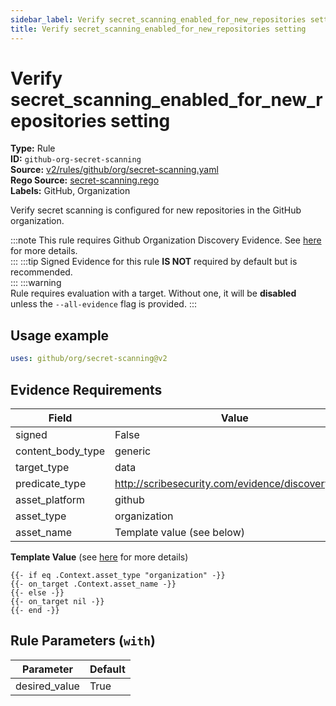 ```yaml
---
sidebar_label: Verify secret_scanning_enabled_for_new_repositories setting
title: Verify secret_scanning_enabled_for_new_repositories setting
---  
```

# Verify secret_scanning_enabled_for_new_repositories setting  
**Type:** Rule  
**ID:** `github-org-secret-scanning`  
**Source:** [v2/rules/github/org/secret-scanning.yaml](https://github.com/scribe-public/sample-policies/blob/main/v2/rules/github/org/secret-scanning.yaml)  
**Rego Source:** [secret-scanning.rego](https://github.com/scribe-public/sample-policies/blob/main/v2/rules/github/org/secret-scanning.rego)  
**Labels:** GitHub, Organization  

Verify secret scanning is configured for new repositories in the GitHub organization.

:::note 
This rule requires Github Organization Discovery Evidence. See [here](/docs/platforms/discover#github-discovery) for more details.  
::: 
:::tip 
Signed Evidence for this rule **IS NOT** required by default but is recommended.  
::: 
:::warning  
Rule requires evaluation with a target. Without one, it will be **disabled** unless the `--all-evidence` flag is provided.
::: 

## Usage example

```yaml
uses: github/org/secret-scanning@v2
```

## Evidence Requirements  
| Field | Value |
|-------|-------|
| signed | False |
| content_body_type | generic |
| target_type | data |
| predicate_type | http://scribesecurity.com/evidence/discovery/v0.1 |
| asset_platform | github |
| asset_type | organization |
| asset_name | Template value (see below) |

**Template Value** (see [here](/docs/valint/initiatives#template-arguments) for more details)

```
{{- if eq .Context.asset_type "organization" -}}
{{- on_target .Context.asset_name -}}
{{- else -}}
{{- on_target nil -}}
{{- end -}}
```

## Rule Parameters (`with`)  
| Parameter | Default |
|-----------|---------|
| desired_value | True |

